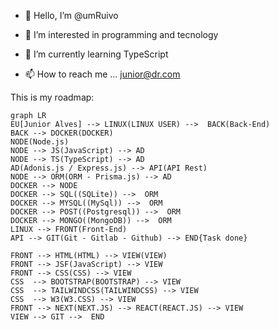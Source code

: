 - 👋 Hello, I’m @umRuivo 
- 👀 I’m interested in programming and tecnology 
- 🌱 I’m currently learning TypeScript

- 📫 How to reach me ... junior@dr.com

<!---
umRuivo/umRuivo is a ✨ special ✨ repository because its `README.md` (this file) appears on your GitHub profile.
You can click the Preview link to take a look at your changes.
--->
This is my roadmap:
```mermaid
graph LR
EU[Junior Alves] --> LINUX(LINUX USER) -->  BACK(Back-End) 
BACK --> DOCKER(DOCKER) 
NODE(Node.js) 
NODE --> JS(JavaScript) --> AD
NODE --> TS(TypeScript) --> AD
AD(Adonis.js / Express.js) --> API(API Rest)
NODE --> ORM(ORM - Prisma.js) --> AD
DOCKER --> NODE
DOCKER --> SQL((SQLite)) -->  ORM
DOCKER --> MYSQL((MySql)) -->  ORM
DOCKER --> POST((Postgresql)) -->  ORM
DOCKER --> MONGO((MongoDB)) -->  ORM
LINUX --> FRONT(Front-End)
API --> GIT(Git - Gitlab - Github) --> END{Task done}

FRONT --> HTML(HTML) --> VIEW(VIEW)
FRONT --> JSF(JavaScript) --> VIEW
FRONT --> CSS(CSS) --> VIEW
CSS  --> BOOTSTRAP(BOOTSTRAP) --> VIEW
CSS  --> TAILWINDCSS(TAILWINDCSS) --> VIEW
CSS  --> W3(W3.CSS) --> VIEW
FRONT --> NEXT(NEXT.JS) --> REACT(REACT.JS) --> VIEW
VIEW --> GIT -->  END
